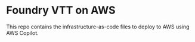 # Foundry VTT on AWS

This repo contains the infrastructure-as-code files to deploy to AWS using AWS Copilot. 
